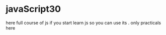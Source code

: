# javaScript30
here full course of  js if you start  learn js so you can use its . only practicals here
